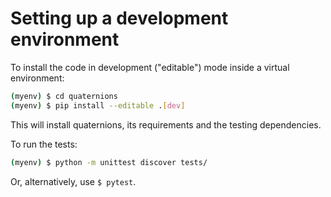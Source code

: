 # Setting up a development environment

To install the code in development ("editable") mode inside a virtual environment:

```bash
(myenv) $ cd quaternions
(myenv) $ pip install --editable .[dev]
```

This will install quaternions, its requirements and the testing dependencies.

To run the tests:

```bash
(myenv) $ python -m unittest discover tests/
```

Or, alternatively, use `$ pytest`.
